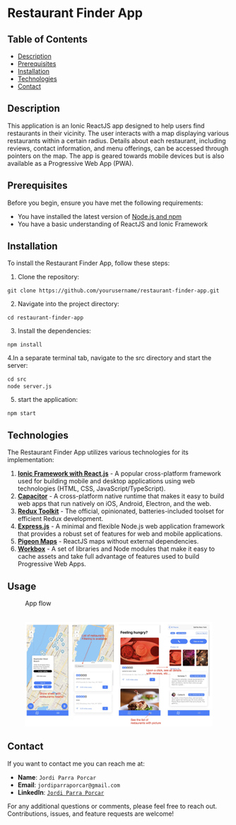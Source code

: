# Restaurant Finder App

## Table of Contents
- [Description](#description)
- [Prerequisites](#prerequisites)
- [Installation](#installation)
- [Technologies](#technologies)
- [Contact](#contact)

## Description

This application is an Ionic ReactJS app designed to help users find restaurants in their vicinity. The user interacts with a map displaying various restaurants within a certain radius. Details about each restaurant, including reviews, contact information, and menu offerings, can be accessed through pointers on the map. The app is geared towards mobile devices but is also available as a Progressive Web App (PWA).

## Prerequisites

Before you begin, ensure you have met the following requirements:
- You have installed the latest version of [Node.js and npm](https://nodejs.org/)
- You have a basic understanding of ReactJS and Ionic Framework

## Installation

To install the Restaurant Finder App, follow these steps:

1. Clone the repository:
```
git clone https://github.com/yourusername/restaurant-finder-app.git
```
2. Navigate into the project directory:
```
cd restaurant-finder-app
```

3. Install the dependencies:
```
npm install
```
4.In a separate terminal tab, navigate to the src directory and start the server:

```
cd src
node server.js
```

5. start the application:
```
npm start
```

## Technologies

The Restaurant Finder App utilizes various technologies for its implementation:

1. **[Ionic Framework with React.js](https://ionicframework.com/react)** - A popular cross-platform framework used for building mobile and desktop applications using web technologies (HTML, CSS, JavaScript/TypeScript).
2. **[Capacitor](https://capacitorjs.com/)** - A cross-platform native runtime that makes it easy to build web apps that run natively on iOS, Android, Electron, and the web.
3. **[Redux Toolkit](https://redux-toolkit.js.org/)** - The official, opinionated, batteries-included toolset for efficient Redux development.
4. **[Express.js](https://expressjs.com/)** - A minimal and flexible Node.js web application framework that provides a robust set of features for web and mobile applications.
5. **[Pigeon Maps](https://pigeon-maps.js.org/)** - ReactJS maps without external dependencies.
6. **[Workbox](https://developers.google.com/web/tools/workbox)** - A set of libraries and Node modules that make it easy to cache assets and take full advantage of features used to build Progressive Web Apps.

## Usage

<figure>
  <figcaption>App flow</figcaption>
  <br />
  <br />
  <img src="./screenshots/diagram.jpg" alt="App flow">
</figure>

## Contact

If you want to contact me you can reach me at:

- **Name**: `Jordi Parra Porcar`
- **Email**: `jordiparraporcar@gmail.com`
- **LinkedIn**: [`Jordi Parra Porcar`](https://www.linkedin.com/in/jordiparraporcar/)

For any additional questions or comments, please feel free to reach out. Contributions, issues, and feature requests are welcome!





